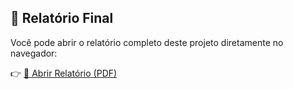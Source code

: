 ## 📄 Relatório Final

Você pode abrir o relatório completo deste projeto diretamente no navegador:

👉 [📄 Abrir Relatório (PDF)](https://github.com/marcosfilho95/inteligencia-artificial-rna/raw/main/Relatório%20IA%20-%20AV2.pdf)
